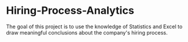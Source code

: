 # Hiring-Process-Analytics
The goal of this project is to use the knowledge of Statistics and Excel to draw meaningful conclusions about the company's hiring process.

